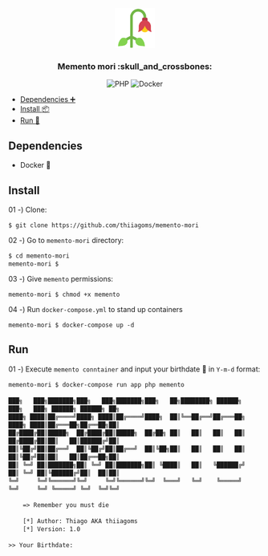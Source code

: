 <div align="center">
    <a href="https://github.com/thiiagoms/memento-mori">
        <img src="assets/img/flower.png" alt="Logo" width="80" height="80">
    </a>
    <h3 align="center">Memento mori :skull_and_crossbones: </h3>
   <p float="left">
        <img
            src="https://img.shields.io/badge/PHP-777BB4?style=for-the-badge&logo=php&logoColor=white"
            alt="PHP"
        />
        <img
            src="https://img.shields.io/badge/docker-%230db7ed.svg?style=for-the-badge&logo=docker&logoColor=white"
            alt="Docker"
        />
    </p>
</div>

- [Dependencies :heavy_plus_sign:](#dependencies)
- [Install :package:](#install)
- [Run :runner:](#run)

## Dependencies
- Docker :whale:

## Install

01 -) Clone:
```shell
$ git clone https://github.com/thiiagoms/memento-mori
```

02 -) Go to `memento-mori` directory:
```shell
$ cd memento-mori
memento-mori $
```

03 -) Give `memento` permissions:
```shell
memento-mori $ chmod +x memento
```

04 -) Run `docker-compose.yml` to stand up containers
```shell
memento-mori $ docker-compose up -d
```

## Run

01 -) Execute `memento conntainer` and input your birthdate :birthday: in `Y-m-d` format:
```shell
memento-mori $ docker-compose run app php memento

███╗   ███╗███████╗███╗   ███╗███████╗███╗   ██╗████████╗ ██████╗     ███╗   ███╗ ██████╗ ██████╗ ██╗
████╗ ████║██╔════╝████╗ ████║██╔════╝████╗  ██║╚══██╔══╝██╔═══██╗    ████╗ ████║██╔═══██╗██╔══██╗██║
██╔████╔██║█████╗  ██╔████╔██║█████╗  ██╔██╗ ██║   ██║   ██║   ██║    ██╔████╔██║██║   ██║██████╔╝██║
██║╚██╔╝██║██╔══╝  ██║╚██╔╝██║██╔══╝  ██║╚██╗██║   ██║   ██║   ██║    ██║╚██╔╝██║██║   ██║██╔══██╗██║
██║ ╚═╝ ██║███████╗██║ ╚═╝ ██║███████╗██║ ╚████║   ██║   ╚██████╔╝    ██║ ╚═╝ ██║╚██████╔╝██║  ██║██║
╚═╝     ╚═╝╚══════╝╚═╝     ╚═╝╚══════╝╚═╝  ╚═══╝   ╚═╝    ╚═════╝     ╚═╝     ╚═╝ ╚═════╝ ╚═╝  ╚═╝╚═╝
            
    => Remember you must die
                
    [*] Author: Thiago AKA thiiagoms
    [*] Version: 1.0
        
>> Your Birthdate: 
```